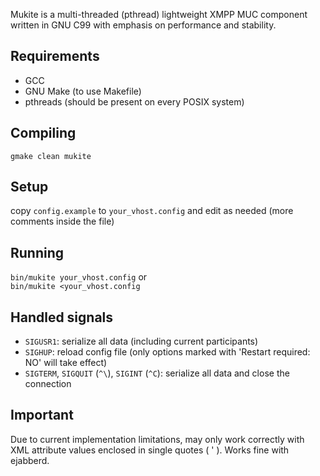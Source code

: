 Mukite is a multi-threaded (pthread) lightweight XMPP MUC component written in GNU C99 with emphasis on performance and stability.

## Requirements
* GCC
* GNU Make (to use Makefile)
* pthreads (should be present on every POSIX system)

## Compiling
`gmake clean mukite`

## Setup
copy `config.example` to `your_vhost.config` and edit as needed (more comments inside the file)

## Running
`bin/mukite your_vhost.config`
or  
`bin/mukite <your_vhost.config`

## Handled signals
* `SIGUSR1`: serialize all data (including current participants)
* `SIGHUP`: reload config file (only options marked with 'Restart required: NO' will take effect)
* `SIGTERM`, `SIGQUIT` (`^\`), `SIGINT` (`^C`): serialize all data and close the connection

## Important
Due to current implementation limitations, may only work correctly with XML attribute values enclosed in single quotes ( ' ). Works fine with ejabberd.
